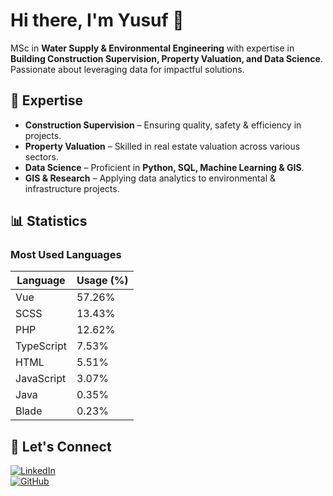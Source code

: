 # Hi there, I'm Yusuf 👋  

MSc in **Water Supply & Environmental Engineering** with expertise in **Building Construction Supervision, Property Valuation, and Data Science**. Passionate about leveraging data for impactful solutions.  

## 🔹 Expertise  
-  **Construction Supervision** – Ensuring quality, safety & efficiency in projects.  
-  **Property Valuation** – Skilled in real estate valuation across various sectors.  
-  **Data Science** – Proficient in **Python, SQL, Machine Learning & GIS**.  
-  **GIS & Research** – Applying data analytics to environmental & infrastructure projects.  

## 📊 Statistics  

### Most Used Languages  

| Language   | Usage (%) |
|------------|-----------|
| Vue        | 57.26%    |
| SCSS       | 13.43%    |
| PHP        | 12.62%    |
| TypeScript | 7.53%     |
| HTML       | 5.51%     |
| JavaScript | 3.07%     |
| Java       | 0.35%     |
| Blade      | 0.23%     |

<!-- Optionally, use dynamic stats instead of the static table above -->
<!-- ![Top Langs](https://github-readme-stats.vercel.app/api/top-langs/?username=yesufma&langs_count=8&layout=compact&theme=default) -->

## 🤝 Let's Connect  
[![LinkedIn](https://img.shields.io/badge/LinkedIn-Yusuf-blue?style=flat&logo=linkedin)](https://www.linkedin.com/in/yusufmohammednur)  
[![GitHub](https://img.shields.io/badge/GitHub-Yusuf-black?style=flat&logo=github)](https://github.com/yesufma)  
